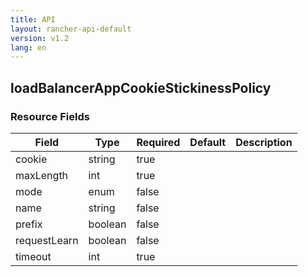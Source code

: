 ```yaml
---
title: API
layout: rancher-api-default
version: v1.2
lang: en
---
```


## loadBalancerAppCookieStickinessPolicy





### Resource Fields

Field | Type | Required | Default | Description
---|---|---|---|---
cookie | string | true |  | 
maxLength | int | true |  | 
mode | enum | false |  | 
name | string | false |  | 
prefix | boolean | false |  | 
requestLearn | boolean | false |  | 
timeout | int | true |  | 

